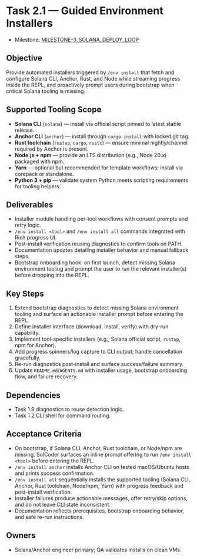 # Task 2.1 — Guided Environment Installers

- Milestone: [MILESTONE-3_SOLANA_DEPLOY_LOOP](../milestones/MILESTONE-3_SOLANA_DEPLOY_LOOP.md)

## Objective
Provide automated installers triggered by `/env install` that fetch and configure Solana CLI, Anchor, Rust, and Node while streaming progress inside the REPL, and proactively prompt users during bootstrap when critical Solana tooling is missing.

## Supported Tooling Scope
- **Solana CLI** (`solana`) — install via official script pinned to latest stable release.
- **Anchor CLI** (`anchor`) — install through `cargo install` with locked git tag.
- **Rust toolchain** (`rustup`, `cargo`, `rustc`) — ensure minimal nightly/channel required by Anchor is present.
- **Node.js + npm** — provide an LTS distribution (e.g., Node 20.x) packaged with npm.
- **Yarn** — optional but recommended for template workflows; install via corepack or standalone.
- **Python 3 + pip** — validate system Python meets scripting requirements for tooling helpers.

## Deliverables
- Installer module handling per-tool workflows with consent prompts and retry logic.
- `/env install <tool>` and `/env install all` commands integrated with Rich progress UI.
- Post-install verification reusing diagnostics to confirm tools on PATH.
- Documentation updates detailing installer behavior and manual fallback steps.
- Bootstrap onboarding hook: on first launch, detect missing Solana environment tooling and prompt the user to run the relevant installer(s) before dropping into the REPL.

## Key Steps
1. Extend bootstrap diagnostics to detect missing Solana environment tooling and surface an actionable installer prompt before entering the REPL.
2. Define installer interface (download, install, verify) with dry-run capability.
3. Implement tool-specific installers (e.g., Solana official script, `rustup`, npm for Anchor).
4. Add progress spinners/log capture to CLI output; handle cancellation gracefully.
5. Re-run diagnostics post-install and surface success/failure summary.
6. Update `README.md`/`AGENTS.md` with installer usage, bootstrap onboarding flow, and failure recovery.

## Dependencies
- Task 1.8 diagnostics to reuse detection logic.
- Task 1.2 CLI shell for command routing.

## Acceptance Criteria
- On bootstrap, if Solana CLI, Anchor, Rust toolchain, or Node/npm are missing, SolCoder surfaces an inline prompt offering to run `/env install <tool>` before entering the REPL.
- `/env install anchor` installs Anchor CLI on tested macOS/Ubuntu hosts and prints success confirmation.
- `/env install all` sequentially installs the supported tooling (Solana CLI, Anchor, Rust toolchain, Node/npm, Yarn) with progress feedback and post-install verification.
- Installer failures produce actionable messages, offer retry/skip options, and do not leave CLI state inconsistent.
- Documentation reflects prerequisites, bootstrap onboarding behavior, and safe re-run instructions.

## Owners
- Solana/Anchor engineer primary; QA validates installs on clean VMs.
